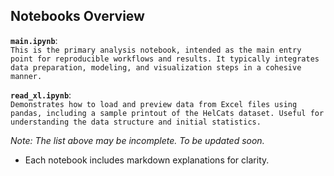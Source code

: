 ## Notebooks Overview

**`main.ipynb`**:  
`This is the primary analysis notebook, intended as the main entry point for reproducible workflows and results. It typically integrates data preparation, modeling, and visualization steps in a cohesive manner.`

**`read_xl.ipynb`**:  
`Demonstrates how to load and preview data from Excel files using pandas, including a sample printout of the HelCats dataset. Useful for understanding the data structure and initial statistics.`

*Note: The list above may be incomplete. To be updated soon.*


- Each notebook includes markdown explanations for clarity.
